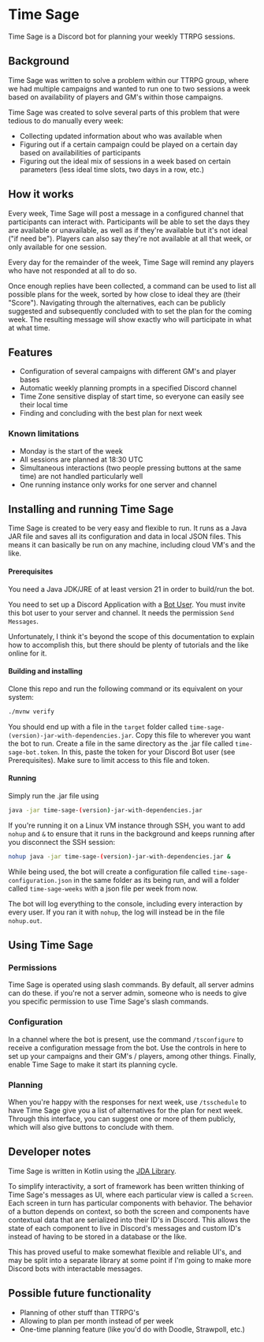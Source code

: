 # Time Sage

Time Sage is a Discord bot for planning your weekly TTRPG sessions.

## Background

Time Sage was written to solve a problem within our TTRPG group, where we had multiple campaigns and wanted to run one
to two sessions a week based on availability of players and GM's within those campaigns.

Time Sage was created to solve several parts of this problem that were tedious to do manually every week:

- Collecting updated information about who was available when
- Figuring out if a certain campaign could be played on a certain day based on availabilities of participants
- Figuring out the ideal mix of sessions in a week based on certain parameters (less ideal time slots, two days in a
  row, etc.)

## How it works

Every week, Time Sage will post a message in a configured channel that participants can interact with.
Participants will be able to set the days they are available or unavailable, as well as if they're available but
it's not ideal ("if need be"). Players can also say they're not available at all that week, or only available for one
session.

Every day for the remainder of the week, Time Sage will remind any players who have not responded at all to do so.

Once enough replies have been collected, a command can be used to list all possible plans for the week, sorted by
how close to ideal they are (their "Score"). Navigating through the alternatives, each can be publicly suggested
and subsequently concluded with to set the plan for the coming week. The resulting message will show exactly who will
participate in what at what time.

## Features

- Configuration of several campaigns with different GM's and player bases
- Automatic weekly planning prompts in a specified Discord channel
- Time Zone sensitive display of start time, so everyone can easily see their local time
- Finding and concluding with the best plan for next week

### Known limitations

- Monday is the start of the week
- All sessions are planned at 18:30 UTC
- Simultaneous interactions (two people pressing buttons at the same time) are not handled particularly well
- One running instance only works for one server and channel

## Installing and running Time Sage

Time Sage is created to be very easy and flexible to run. It runs as a Java JAR file and saves all its configuration and
data in local JSON files. This means it can basically be run on any machine, including cloud VM's and the like.

#### Prerequisites

You need a Java JDK/JRE of at least version 21 in order to build/run the bot.

You need to set up a Discord Application with a [Bot User](https://discord.com/developers/docs/topics/oauth2#bot-users).
You must invite this bot user to your server and channel. It needs the permission `Send Messages`.

Unfortunately, I think it's beyond the scope of this documentation to explain how to accomplish this, but there should
be plenty of tutorials and the like online for it.

#### Building and installing

Clone this repo and run the following command or its equivalent on your system:

```bash
./mvnw verify
```

You should end up with a file in the `target` folder called `time-sage-(version)-jar-with-dependencies.jar`. Copy this
file to wherever you want the bot to run.
Create a file in the same directory as the .jar file called `time-sage-bot.token`. In this, paste the token for your
Discord Bot user (see Prerequisites). Make sure to limit access to this file and token.

#### Running

Simply run the .jar file using

```bash
java -jar time-sage-(version)-jar-with-dependencies.jar
```

If you're running it on a Linux VM instance through SSH, you want to add `nohup` and `&` to ensure that it runs in the
background and keeps running after you disconnect the SSH session:

```bash
nohup java -jar time-sage-(version)-jar-with-dependencies.jar &
```

While being used, the bot will create a configuration file called `time-sage-configuration.json` in the same folder as
its being run, and will a folder called `time-sage-weeks` with a json file per week from now.

The bot will log everything to the console, including every interaction by every user. If you ran it with `nohup`, the
log will instead be in the file `nohup.out`.

## Using Time Sage

### Permissions

Time Sage is operated using slash commands. By default, all server admins can do these. if you're not a server admin,
someone who is needs to give you specific permission to use Time Sage's slash commands.

### Configuration

In a channel where the bot is present, use the command `/tsconfigure` to receive a configuration message from the bot.
Use the controls in here to set up your campaigns and their GM's / players, among other things. Finally, enable
Time Sage to make it start its planning cycle.

### Planning

When you're happy with the responses for next week, use `/tsschedule` to have Time Sage give you a list of alternatives
for the plan for next week. Through this interface, you can suggest one or more of them publicly, which will also give
buttons to conclude with them.

## Developer notes
Time Sage is written in Kotlin using the [JDA Library](https://github.com/discord-jda/JDA).

To simplify interactivity,
a sort of framework has been written thinking of Time Sage's messages as UI, where each particular view is called a
`Screen`. Each screen in turn has particular components with behavior. The behavior of a button depends on context,
so both the screen and components have contextual data that are serialized into their ID's in Discord. This allows
the state of each component to live in Discord's messages and custom ID's instead of having to be stored in a database
or the like.

This has proved useful to make somewhat flexible and reliable UI's, and may be split into a separate library at some
point if I'm going to make more Discord bots with interactable messages.

## Possible future functionality

- Planning of other stuff than TTRPG's
- Allowing to plan per month instead of per week
- One-time planning feature (like you'd do with Doodle, Strawpoll, etc.)
